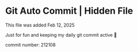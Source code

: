 # Git Auto Commit | Hidden File

This file was added Feb 12, 2025

Just for fun and keeping my daily git commit active 🤪

commit number: 212108
